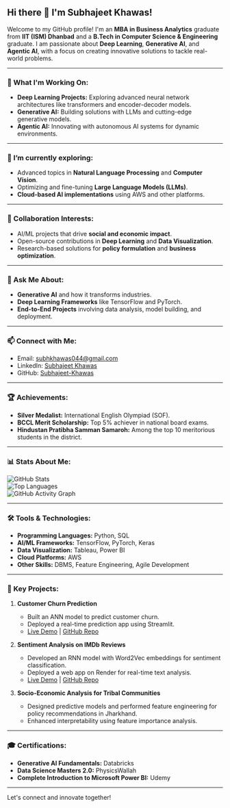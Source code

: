 ## Hi there 👋 I'm Subhajeet Khawas!

Welcome to my GitHub profile! I'm an **MBA in Business Analytics** graduate from **IIT (ISM) Dhanbad** and a **B.Tech in Computer Science & Engineering** graduate. I am passionate about **Deep Learning**, **Generative AI**, and **Agentic AI**, with a focus on creating innovative solutions to tackle real-world problems.

---

### 🔭 What I'm Working On:
- **Deep Learning Projects:** Exploring advanced neural network architectures like transformers and encoder-decoder models.
- **Generative AI:** Building solutions with LLMs and cutting-edge generative models.
- **Agentic AI:** Innovating with autonomous AI systems for dynamic environments.

---

### 🌱 I’m currently exploring:
- Advanced topics in **Natural Language Processing** and **Computer Vision**.
- Optimizing and fine-tuning **Large Language Models (LLMs)**.
- **Cloud-based AI implementations** using AWS and other platforms.

---

### 👯 Collaboration Interests:
- AI/ML projects that drive **social and economic impact**.
- Open-source contributions in **Deep Learning** and **Data Visualization**.
- Research-based solutions for **policy formulation** and **business optimization**.

---

### 💬 Ask Me About:
- **Generative AI** and how it transforms industries.
- **Deep Learning Frameworks** like TensorFlow and PyTorch.
- **End-to-End Projects** involving data analysis, model building, and deployment.

---

### 📫 Connect with Me:
- Email: subhkhawas044@gmail.com 
- LinkedIn: [Subhajeet Khawas](http://www.linkedin.com/in/subh-khawas)  
- GitHub: [Subhajeet-Khawas](https://github.com/Subhajeet-Khawas)  

---

### 🏆 Achievements:
- **Silver Medalist:** International English Olympiad (SOF).  
- **BCCL Merit Scholarship:** Top 5% achiever in national board exams.  
- **Hindustan Pratibha Samman Samaroh:** Among the top 10 meritorious students in the district.

---

### 📊 Stats About Me:
![GitHub Stats](https://github-readme-stats.vercel.app/api?username=Subhajeet-Khawas&show_icons=true&theme=dark)  
![Top Languages](https://github-readme-stats.vercel.app/api/top-langs/?username=Subhajeet-Khawas&theme=dark)  
![GitHub Activity Graph](https://github-readme-activity-graph.vercel.app/graph?username=Subhajeet-Khawas&theme=github-dark)  

---

### 🛠️ Tools & Technologies:
- **Programming Languages:** Python, SQL  
- **AI/ML Frameworks:** TensorFlow, PyTorch, Keras  
- **Data Visualization:** Tableau, Power BI  
- **Cloud Platforms:** AWS  
- **Other Skills:** DBMS, Feature Engineering, Agile Development  

---

### 🌟 Key Projects:
1. **Customer Churn Prediction**  
   - Built an ANN model to predict customer churn.
   - Deployed a real-time prediction app using Streamlit.  
   - [Live Demo](https://customerchurnpredictionannend2end-8wwurdwx3qkz4unfdrnwww.streamlit.app/) | [GitHub Repo](https://github.com/Subhajeet-Khawas/CustomerChurnPrediction_ANN_End2End)  

2. **Sentiment Analysis on IMDb Reviews**  
   - Developed an RNN model with Word2Vec embeddings for sentiment classification.
   - Deployed a web app on Render for real-time text analysis.  
   - [Live Demo](https://simplernn-imdbreviews-sentimentanalysis-qu6m.onrender.com/) | [GitHub Repo](https://github.com/Subhajeet-Khawas/SimpleRNN_ImdbReviews_SentimentAnalysis_End2End)  

3. **Socio-Economic Analysis for Tribal Communities**  
   - Designed predictive models and performed feature engineering for policy recommendations in Jharkhand.  
   - Enhanced interpretability using feature importance analysis.  

---

### 🎓 Certifications:
- **Generative AI Fundamentals:** Databricks  
- **Data Science Masters 2.0:** PhysicsWallah  
- **Complete Introduction to Microsoft Power BI:** Udemy  

---

Let's connect and innovate together!
